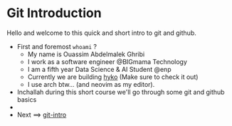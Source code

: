 # Git Introduction

Hello and welcome to this quick and short intro to git and github.

- First and foremost `whoami` ?
  - My name is Ouassim Abdelmalek Ghribi
  - I work as a software engineer @BIGmama Technology
  - I am a fifth year Data Science & AI Student @enp
  - Currently we are building [hyko](https://www.hyko.ai) (Make sure to check it out)
  - I use arch btw... (and neovim as my editor).
- Inchallah during this short course we'll go through some git and github basics
-
- Next ==> [git-intro](./git-intro.md)
